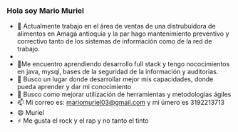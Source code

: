 ### Hola soy Mario Muriel 

- 🔭 Actualmente trabajo en el área de ventas de una distrubuidora de alimentos en Amagá antioquia y la par hago mantenimiento preventivo y correctivo tanto de los sistemas de información como de la red de trabajo. 
- 
- 🌱Me encuentro aprendiendo desarrollo full stack y tengo nococimientos en java, mysql, bases de la seguridad de la información y auditorias. 
- 👯 Busco un lugar donde desarrollar mejor mis capacidades, donde pueda aprender y dar mi conocimiento 
- 🤔 Busco como mejorar utilización de herramientas y metodologías ágiles
- 📫 Mi correo es: mariomuriel03@gmail.com y mi úmero es 3192213713
- 😄 Muriel
- ⚡ Me gusta el rock y el rap y no tanto el tinto 
